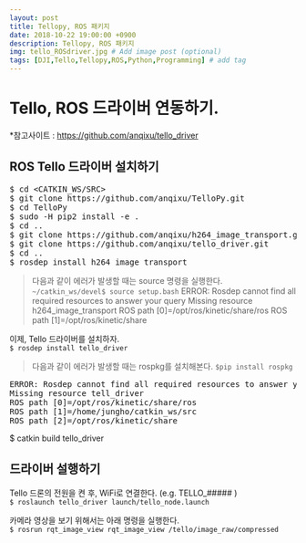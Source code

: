```yaml
---
layout: post
title: Tellopy, ROS 패키지
date: 2018-10-22 19:00:00 +0900
description: Tellopy, ROS 패키지
img: tello_ROSdriver.jpg # Add image post (optional)
tags: [DJI,Tello,Tellopy,ROS,Python,Programming] # add tag
---
```


# Tello, ROS 드라이버 연동하기.

*참고사이트 : https://github.com/anqixu/tello_driver   

## ROS Tello 드라이버 설치하기   
<pre>
$ cd &lt;CATKIN_WS/SRC&gt;
$ git clone https://github.com/anqixu/TelloPy.git
$ cd TelloPy
$ sudo -H pip2 install -e .
$ cd ..
$ git clone https://github.com/anqixu/h264_image_transport.git
$ git clone https://github.com/anqixu/tello_driver.git
$ cd ..
$ rosdep install h264_image_transport
</pre>

> 다음과 같이 에러가 발생할 때는 source 명령을 실행한다.   
>`~/catkin_ws/devel$ source setup.bash`
> ERROR: Rosdep cannot find all required resources to answer your query
> Missing resource h264_image_transport
> ROS path [0]=/opt/ros/kinetic/share/ros
> ROS path [1]=/opt/ros/kinetic/share

이제, Tello 드라이버를 설치하자.   
`$ rosdep install tello_driver`

> 다음과 같이 에러가 발생할 때는 rospkg를 설치해본다.
`$pip install rospkg`   
<pre>
ERROR: Rosdep cannot find all required resources to answer your query
Missing resource tell_driver
ROS path [0]=/opt/ros/kinetic/share/ros
ROS path [1]=/home/jungho/catkin_ws/src
ROS path [2]=/opt/ros/kinetic/share
</pre>

$ catkin build tello_driver
  </pre>

## 드라이버 설행하기
Tello 드론의 전원을 켠 후, WiFi로 연결한다.  (e.g. TELLO_##### )   
`$ roslaunch tello_driver launch/tello_node.launch`   

카메라 영상을 보기 위해서는 아래 명령을 실행한다.    
`$ rosrun rqt_image_view rqt_image_view /tello/image_raw/compressed`   
